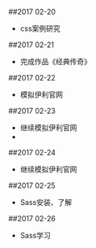 ##2017 02-20
* css案例研究

##2017 02-21
* 完成作品《经典传奇》

##2017 02-22
* 模拟伊利官网

##2017 02-23
* 继续模拟伊利官网
* 
##2017 02-24
* 继续模拟伊利官网

##2017 02-25
* Sass安装、了解

##2017 02-26
* Sass学习

